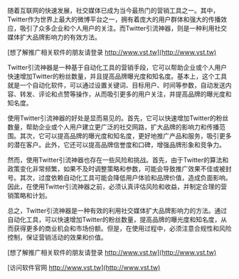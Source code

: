 随着互联网的快速发展，社交媒体已成为当今最热门的营销工具之一。其中，Twitter作为世界上最大的微博平台之一，拥有着庞大的用户群体和强大的传播效应，吸引了众多企业和个人用户的关注。而Twitter引流神器，则是一种利用社交媒体扩大品牌影响力的有效方法。

[想了解推广相关软件的朋友请登录 http://www.vst.tw](http://www.vst.tw)

Twitter引流神器是一种基于自动化工具的营销手段，它可以帮助企业或个人用户快速增加Twitter的粉丝数量，并且提高品牌曝光度和知名度。基本上，这个工具就是一个自动化软件，可以通过设置关键词、目标用户、时间等参数，自动发送内容、转发、评论和点赞等操作，从而吸引更多的用户关注，并提高品牌的曝光度和知名度。

使用Twitter引流神器的好处是显而易见的。首先，它可以快速增加Twitter的粉丝数量，帮助企业或个人用户建立更广泛的社交网路，扩大品牌的影响力和传播范围。其次，它可以提高品牌的曝光度和知名度，更好地推广产品和服务，吸引更多的潜在客户。此外，它还可以提高品牌信誉度和口碑，增强品牌形象和竞争力。

然而，使用Twitter引流神器也存在一些风险和挑战。首先，由于Twitter的算法和政策变化非常频繁，如果不及时调整策略和参数，可能会导致推广效果不佳或被封号。其次，过度依赖自动化工具可能会降低用户体验和品牌价值，造成负面影响。因此，在使用Twitter引流神器之前，必须认真评估风险和收益，并制定合理的营销策略和计划。

总之，Twitter引流神器是一种有效的利用社交媒体扩大品牌影响力的方法。通过自动化工具，可以快速增加Twitter的粉丝数量，提高品牌的曝光度和知名度，从而获得更多的商业机会和市场份额。但是，在使用过程中，必须注意合规性和风险控制，保证营销活动的效果和价值。

[想了解推广相关软件的朋友请登录 http://www.vst.tw](http://www.vst.tw)


[访问软件官网 http://www.vst.tw](http://www.vst.tw)
